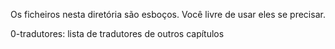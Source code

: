 Os ficheiros nesta diretória são esboços.
Você livre de usar eles se precisar.

0-tradutores: lista de tradutores de outros capítulos
